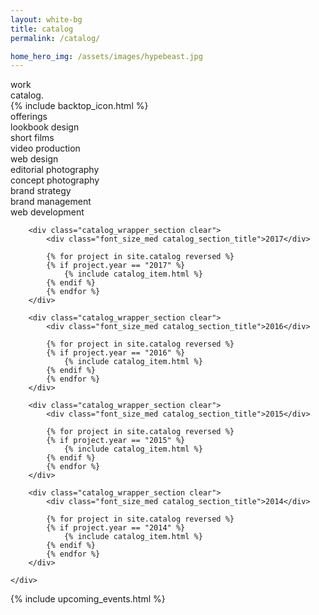 ```yaml
---
layout: white-bg
title: catalog
permalink: /catalog/

home_hero_img: /assets/images/hypebeast.jpg
---
```



<div class="hero-wrapper">
	<div class="title-container">
		<div class="title">work<br/>catalog.</div>
	</div>
	{% include backtop_icon.html %}
</div>
<div class="outer_wrapper">
	<div class="svn-wrapper">
		<div class="svn-primary-hero catalog-hero" style="background-image: url('{{ page.home_hero_img }}');">
    </div>
	</div>
</div>
<div class="outer_wrapper">
	<div class="svn-wrapper">
		<div class="offerings-wrapper">
			<div class="offerings-title">offerings</div>
			<div class="offerings-wrapper-inner clear">
				<div class="offerings-group">
					<div class="offerings-item">lookbook design</div>
					<div class="offerings-item">short films</div>
					<div class="offerings-item">video production</div>
				</div>
				<div class="offerings-group">
					<div class="offerings-item">web design</div>
					<div class="offerings-item">editorial photography</div>
					<div class="offerings-item">concept photography</div>
				</div>
				<div class="offerings-group">
					<div class="offerings-item">brand strategy</div>
					<div class="offerings-item">brand management</div>
					<div class="offerings-item">web development</div>
				</div>
			</div>
		</div>
	</div>
</div>
<div class="outer_wrapper">
	<div class="svn-wrapper">
		
		<div class="catalog_wrapper_section clear">
			<div class="font_size_med catalog_section_title">2017</div>
			
			{% for project in site.catalog reversed %}
			{% if project.year == "2017" %}
				{% include catalog_item.html %}
			{% endif %}
			{% endfor %}
		</div>

		<div class="catalog_wrapper_section clear">
			<div class="font_size_med catalog_section_title">2016</div>
			
			{% for project in site.catalog reversed %}
			{% if project.year == "2016" %}
				{% include catalog_item.html %}
			{% endif %}
			{% endfor %}
		</div>

		<div class="catalog_wrapper_section clear">
			<div class="font_size_med catalog_section_title">2015</div>
			
			{% for project in site.catalog reversed %}
			{% if project.year == "2015" %}
				{% include catalog_item.html %}
			{% endif %}
			{% endfor %}
		</div>

		<div class="catalog_wrapper_section clear">
			<div class="font_size_med catalog_section_title">2014</div>
			
			{% for project in site.catalog reversed %}
			{% if project.year == "2014" %}
				{% include catalog_item.html %}
			{% endif %}
			{% endfor %}
		</div>

	</div>
</div>

{% include upcoming_events.html %}